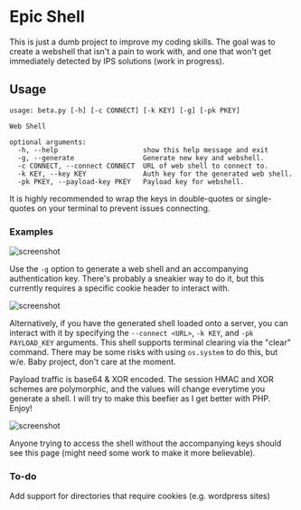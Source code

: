 # Epic Shell
This is just a dumb project to improve my coding skills. The goal was to create a webshell that isn't a pain to work with, and one that won't get immediately detected by IPS solutions (work in progress).

## Usage

```
usage: beta.py [-h] [-c CONNECT] [-k KEY] [-g] [-pk PKEY]

Web Shell

optional arguments:
  -h, --help                     show this help message and exit
  -g, --generate                 Generate new key and webshell.
  -c CONNECT, --connect CONNECT  URL of web shell to connect to.
  -k KEY, --key KEY              Auth key for the generated web shell.
  -pk PKEY, --payload-key PKEY   Payload key for webshell.
```

It is highly recommended to wrap the keys in double-quotes or single-quotes on your terminal to prevent issues connecting.

### Examples

![screenshot](/images/generate.PNG)

Use the `-g` option to generate a web shell and an accompanying authentication key. There's probably a sneakier way to do it, but this currently requires a specific cookie header to interact with. 

![screenshot](/images/shell.PNG)

Alternatively, if you have the generated shell loaded onto a server, you can interact with it by specifying the `--connect <URL>`, `-k KEY`, and `-pk PAYLOAD_KEY` arguments. This shell supports terminal clearing via the "clear" command. There may be some risks with using `os.system` to do this, but w/e. Baby project, don't care at the moment. 

Payload traffic is base64 & XOR encoded. The session HMAC and XOR schemes are polymorphic, and the values will change everytime you generate a shell. I will try to make this beefier as I get better with PHP. Enjoy!

![screenshot](/images/error.PNG)

Anyone trying to access the shell without the accompanying keys should see this page (might need some work to make it more believable).

### To-do

Add support for directories that require cookies (e.g. wordpress sites)
